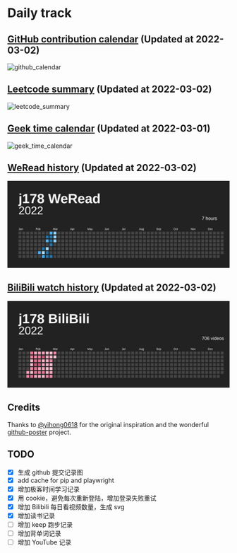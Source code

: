 # Daily track

## [GitHub contribution calendar](https://github.com/j178) (Updated at 2022-03-02)
![github_calendar](https://s2.loli.net/2022/03/02/GfhSxTcgInP2jm7.png)

## [Leetcode summary](https://leetcode-cn.com/u/j178) (Updated at 2022-03-02)
![leetcode_summary](https://s2.loli.net/2022/03/02/oaEJ7ef6MsWFrUP.png)

## [Geek time calendar](https://time.geekbang.org/) (Updated at 2022-03-01)
![geek_time_calendar](https://s2.loli.net/2022/03/01/9SxdV7Q4abUBYzZ.png)

## [WeRead history](https://weread.qq.com) (Updated at 2022-03-02)
![weread_history](./data/weread_history.svg)

## [BiliBili watch history](https://bilibili.com) (Updated at 2022-03-02)
![bilibili_history](./data/bilibili_history.svg)


## Credits
Thanks to [@yihong0618](https://github.com/yihong0618) for the original inspiration and the wonderful [github-poster](https://github.com/yihong0618/GitHubPoster) project.


## TODO
- [x] 生成 github 提交记录图
- [x] add cache for pip and playwright
- [x] 增加极客时间学习记录
- [x] 用 cookie，避免每次重新登陆，增加登录失败重试
- [x] 增加 Bilibili 每日看视频数量，生成 svg
- [x] 增加读书记录
- [ ] 增加 keep 跑步记录
- [ ] 增加背单词记录
- [ ] 增加 YouTube 记录
